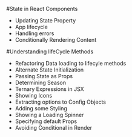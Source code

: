 #State in React Components

- Updating State Property
- App lifecycle
- Handling errors
- Conditionally Rendering Content

#Understanding lifeCycle Methods

- Refactoring Data loading to lifecyle methods
- Alternate State Initialization
- Passing State as Props
- Determining Season
- Ternary Expressions in JSX
- Showing Icons
- Extracting options to Config Objects
- Adding some Styling
- Showing a Loading Spinner
- Specifying default Props
- Avoiding Conditional in Render